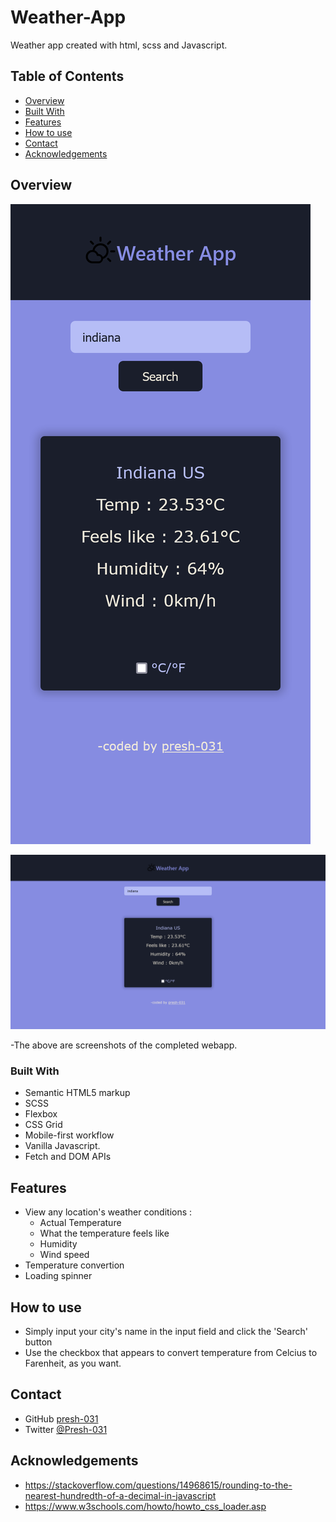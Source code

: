 # Weather-App

Weather app created with html, scss and Javascript.

## Table of Contents

- [Overview](#overview)
- [Built With](#built-with)
- [Features](#features)
- [How to use](#how-to-use)
- [Contact](#contact)
- [Acknowledgements](#acknowledgements)

## Overview

![screenshot](./Screen%20Shot%202022-08-28%20at%2000.50.04-fullpage.png)

![screenshot](./Screen%20Shot%202022-08-28%20at%2000.50.10-fullpage.png)

-The above are screenshots of the completed webapp.

### Built With

- Semantic HTML5 markup
- SCSS
- Flexbox
- CSS Grid
- Mobile-first workflow
- Vanilla Javascript.
- Fetch and DOM APIs

## Features

- View any location's weather conditions :
  - Actual Temperature
  - What the temperature feels like
  - Humidity
  - Wind speed
- Temperature convertion
- Loading spinner

## How to use

- Simply input your city's name in the input field and click the 'Search' button
- Use the checkbox that appears to convert temperature from Celcius to Farenheit, as you want.

## Contact

- GitHub [presh-031](https://github.com/presh-031)
- Twitter [@Presh-031](https://twitter.com/Presh_031)

## Acknowledgements

- https://stackoverflow.com/questions/14968615/rounding-to-the-nearest-hundredth-of-a-decimal-in-javascript
- https://www.w3schools.com/howto/howto_css_loader.asp
